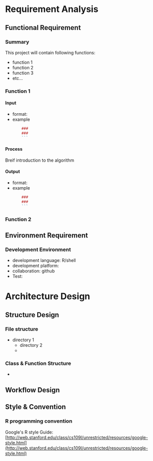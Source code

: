 # Requirement Analysis

##  Functional Requirement

### Summary

This project will contain following functions:
- function 1
- function 2
- function 3
- etc...

### Function 1

#### Input 
- format:
- example
	```r
		### 
		### 
		```
	
#### Process

Breif introduction to the algorithm

#### Output
- format:
- example
	```r
		### 
		### 
		```

### Function 2

## Environment Requirement

### Development Environment
 - development language: R/shell
 - development platform: 
 - collaboration: github
 - Test:

# Architecture Design

## Structure Design

### File structure
- directory 1
	- directory 2
	- 
### Class & Function Structure
- 

## Workflow Design

## Style & Convention

### R programming  convention

Google's R style Guide:
[http://web.stanford.edu/class/cs109l/unrestricted/resources/google-style.html](http://web.stanford.edu/class/cs109l/unrestricted/resources/google-style.html)
<!--stackedit_data:
eyJoaXN0b3J5IjpbNzMwNTc4ODE0LDM0NzQyMzM2NywxMzMxND
E4NDgxLC0xMzM5MDcyNTgxLC0xNjcwNDI3MzUxXX0=
-->